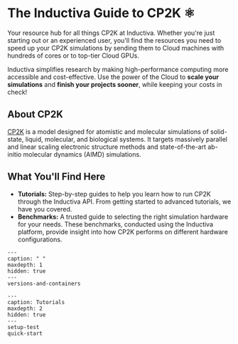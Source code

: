 # The Inductiva Guide to CP2K ⚛️
Your resource hub for all things CP2K at Inductiva. Whether you're just starting out or an experienced user, you'll find the resources you need to speed up your CP2K simulations by sending them to Cloud machines with hundreds of cores or to top-tier Cloud GPUs.

Inductiva simplifies research by making high-performance computing more accessible and cost-effective. Use the power of the Cloud to **scale your simulations** and **finish your projects sooner**, while keeping your costs in check!

## About CP2K
[CP2K](https://www.cp2k.org/about) is a model designed for atomistic and molecular simulations of solid-state, liquid, molecular, and biological systems. It targets massively parallel and linear scaling electronic structure methods and state-of-the-art ab-initio molecular dynamics (AIMD) simulations.

## What You'll Find Here
- **Tutorials:** Step-by-step guides to help you learn how to run CP2K through the Inductiva API. From getting started to advanced tutorials, we have you covered.
- **Benchmarks:** A trusted guide to selecting the right simulation hardware for your needs. These benchmarks, conducted using the Inductiva platform, provide insight into how CP2K performs on different hardware configurations.


```{toctree}
---
caption: " "
maxdepth: 1
hidden: true
---
versions-and-containers
```


```{toctree}
---
caption: Tutorials
maxdepth: 2
hidden: true
---
setup-test
quick-start
```
